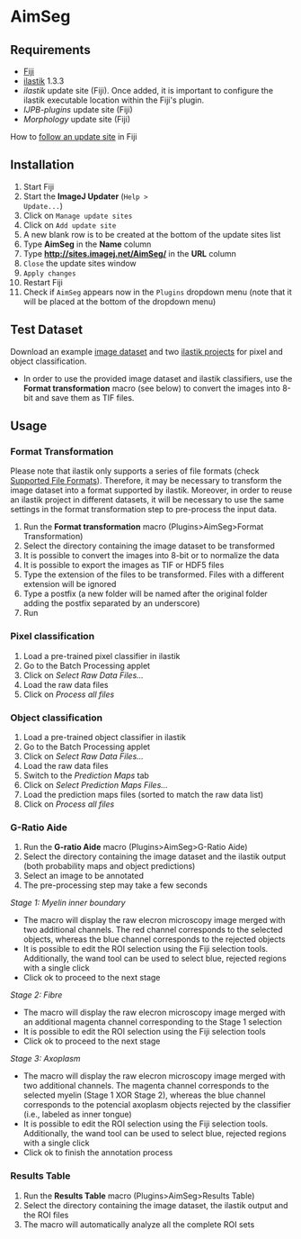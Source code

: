 # AimSeg

## Requirements

* [Fiji](https://fiji.sc/)
* [ilastik](https://www.ilastik.org/) 1.3.3
* _ilastik_ update site (Fiji). Once added, it is important to configure the ilastik executable location within the Fiji's plugin.
* _IJPB-plugins_ update site (Fiji)
* _Morphology_ update site (Fiji)

How to [follow an update site](https://imagej.net/Following_an_update_site) in Fiji

## Installation

1. Start Fiji
2. Start the **ImageJ Updater** (<code>Help > Update...</code>)
3. Click on <code>Manage update sites</code>
4. Click on <code>Add update site</code>
5. A new blank row is to be created at the bottom of the update sites list
6. Type **AimSeg** in the **Name** column
7. Type **http://sites.imagej.net/AimSeg/** in the **URL** column
8. <code>Close</code> the update sites window
9. <code>Apply changes</code>
10. Restart Fiji
11. Check if <code>AimSeg</code> appears now in the <code>Plugins</code> dropdown menu (note that it will be placed at the bottom of the dropdown menu)

## Test Dataset

Download an example [image dataset](https://drive.google.com/drive/folders/1DEFtn71krM6cOjsnZpIEFMCBVmAYk9Lq?usp=sharing) and two [ilastik projects](https://drive.google.com/drive/folders/1tNyDpmd0wwBx-MKH-LhOZaZBgYMfTz2J?usp=sharing) for pixel and object classification.

* In order to use the provided image dataset and ilastik classifiers, use the **Format transformation** macro (see below) to convert the images into 8-bit and save them as TIF files.

## Usage

### Format Transformation

Please note that ilastik only supports a series of file formats (check [Supported File Formats](https://www.ilastik.org/documentation/basics/dataselection.html)). Therefore, it may be necessary to transform the image dataset into a format supported by ilastik. Moreover, in order to reuse an ilastik project in different datasets, it will be necessary to use the same settings in the format transformation step to pre-process the input data.

1. Run the **Format transformation** macro (Plugins>AimSeg>Format Transformation)
2. Select the directory containing the image dataset to be transformed
3. It is possible to convert the images into 8-bit or to normalize the data
4. It is possible to export the images as TIF or HDF5 files
5. Type the extension of the files to be transformed. Files with a different extension will be ignored
6. Type a postfix (a new folder will be named after the original folder adding the postfix separated by an underscore)
7. Run

### Pixel classification

1. Load a pre-trained pixel classifier in ilastik
2. Go to the Batch Processing applet
3. Click on _Select Raw Data Files..._
4. Load the raw data files
5. Click on _Process all files_

### Object classification

1. Load a pre-trained object classifier in ilastik
2. Go to the Batch Processing applet
3. Click on _Select Raw Data Files..._
4. Load the raw data files
5. Switch to the _Prediction Maps_ tab
6. Click on _Select Prediction Maps Files..._
7. Load the prediction maps files (sorted to match the raw data list)
8. Click on _Process all files_

### G-Ratio Aide

1. Run the **G-ratio Aide** macro (Plugins>AimSeg>G-Ratio Aide)
2. Select the directory containing the image dataset and the ilastik output (both probability maps and object predictions)
3. Select an image to be annotated
4. The pre-processing step may take a few seconds

*Stage 1: Myelin inner boundary*

* The macro will display the raw elecron microscopy image merged with two additional channels. The red channel corresponds to the selected objects, whereas the blue channel corresponds to the rejected objects
* It is possible to edit the ROI selection using the Fiji selection tools. Additionally, the wand tool can be used to select blue, rejected regions with a single click
* Click ok to proceed to the next stage

*Stage 2: Fibre*

* The macro will display the raw elecron microscopy image merged with an additional magenta channel corresponding to the Stage 1 selection
* It is possible to edit the ROI selection using the Fiji selection tools
* Click ok to proceed to the next stage

*Stage 3: Axoplasm*

* The macro will display the raw elecron microscopy image merged with two additional channels. The magenta channel corresponds to the selected myelin (Stage 1 XOR Stage 2), whereas the blue channel corresponds to the potencial axoplasm objects rejected by the classifier (i.e., labeled as inner tongue)
* It is possible to edit the ROI selection using the Fiji selection tools. Additionally, the wand tool can be used to select blue, rejected regions with a single click
* Click ok to finish the annotation process

### Results Table

1. Run the **Results Table** macro (Plugins>AimSeg>Results Table)
2. Select the directory containing the image dataset, the ilastik output and the ROI files 
3. The macro will automatically analyze all the complete ROI sets 

